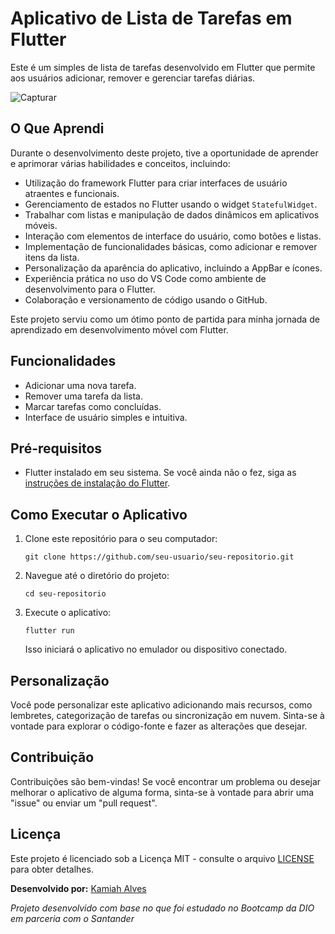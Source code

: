 # Aplicativo de Lista de Tarefas em Flutter

Este é um simples de lista de tarefas desenvolvido em Flutter que permite aos usuários adicionar, remover e gerenciar tarefas diárias.


![Capturar](https://github.com/KamiahAlves/app-lista-de-tarefas/assets/31547468/f23ea912-b31d-49ed-a54d-70e8d2d1c7d9)


## O Que Aprendi

Durante o desenvolvimento deste projeto, tive a oportunidade de aprender e aprimorar várias habilidades e conceitos, incluindo:

- Utilização do framework Flutter para criar interfaces de usuário atraentes e funcionais.
- Gerenciamento de estados no Flutter usando o widget `StatefulWidget`.
- Trabalhar com listas e manipulação de dados dinâmicos em aplicativos móveis.
- Interação com elementos de interface do usuário, como botões e listas.
- Implementação de funcionalidades básicas, como adicionar e remover itens da lista.
- Personalização da aparência do aplicativo, incluindo a AppBar e ícones.
- Experiência prática no uso do VS Code como ambiente de desenvolvimento para o Flutter.
- Colaboração e versionamento de código usando o GitHub.

Este projeto serviu como um ótimo ponto de partida para minha jornada de aprendizado em desenvolvimento móvel com Flutter.

## Funcionalidades

- Adicionar uma nova tarefa.
- Remover uma tarefa da lista.
- Marcar tarefas como concluídas.
- Interface de usuário simples e intuitiva.

## Pré-requisitos

- Flutter instalado em seu sistema. Se você ainda não o fez, siga as [instruções de instalação do Flutter](https://flutter.dev/docs/get-started/install).

## Como Executar o Aplicativo

1. Clone este repositório para o seu computador:

   ```
   git clone https://github.com/seu-usuario/seu-repositorio.git
   ```

2. Navegue até o diretório do projeto:

   ```
   cd seu-repositorio
   ```

3. Execute o aplicativo:

   ```
   flutter run
   ```

   Isso iniciará o aplicativo no emulador ou dispositivo conectado.

## Personalização

Você pode personalizar este aplicativo adicionando mais recursos, como lembretes, categorização de tarefas ou sincronização em nuvem. Sinta-se à vontade para explorar o código-fonte e fazer as alterações que desejar.

## Contribuição

Contribuições são bem-vindas! Se você encontrar um problema ou desejar melhorar o aplicativo de alguma forma, sinta-se à vontade para abrir uma "issue" ou enviar um "pull request".

## Licença

Este projeto é licenciado sob a Licença MIT - consulte o arquivo [LICENSE](LICENSE) para obter detalhes.

**Desenvolvido por:** [Kamiah Alves](https://github.com/KamiahAlves) 

*Projeto desenvolvido com base no que foi estudado no Bootcamp da DIO em parceria com o Santander* 

